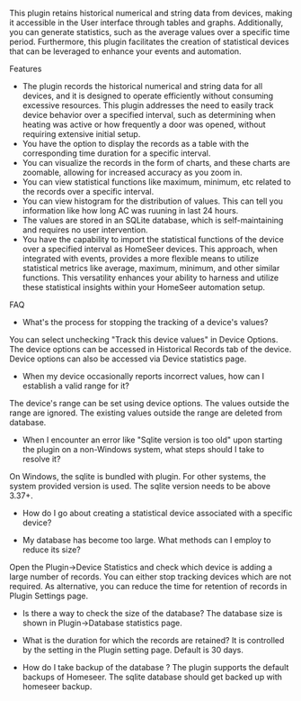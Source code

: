 This plugin retains historical numerical and string data from devices, making it accessible in the User interface through tables and graphs. Additionally, you can generate statistics, such as the average values over a specific time period. Furthermore, this plugin facilitates the creation of statistical devices that can be leveraged to enhance your events and automation.

Features
* The plugin records the historical numerical and string data for all devices, and it is designed to operate efficiently without consuming excessive resources. This plugin addresses the need to easily track device behavior over a specified interval, such as determining when heating was active or how frequently a door was opened, without requiring extensive initial setup.
* You have the option to display the records as a table with the corresponding time duration for a specific interval.
* You can visualize the records in the form of charts, and these charts are zoomable, allowing for increased accuracy as you zoom in.
* You can view statistical functions like maximum, minimum, etc related to the records over a specific interval.
* You can view histogram for the distribution of values. This can tell you information like how long AC was ruuning in last 24 hours.
* The values are stored in an SQLite database, which is self-maintaining and requires no user intervention.
* You have the capability to import the statistical functions of the device over a specified interval as HomeSeer devices. This approach, when integrated with events, provides a more flexible means to utilize statistical metrics like average, maximum, minimum, and other similar functions. This versatility enhances your ability to harness and utilize these statistical insights within your HomeSeer automation setup.
  

FAQ
* What's the process for stopping the tracking of a device's values?

You can select unchecking "Track this device values" in Device Options. The device options can be accessed in Historical Records tab of the device. Device options can also be accessed via Device statistics page. 

* When my device occasionally reports incorrect values, how can I establish a valid range for it?

The device's range can be set using device options. The values outside the range are ignored. The existing values outside the range are deleted from database.

* When I encounter an error like "Sqlite version is too old" upon starting the plugin on a non-Windows system, what steps should I take to resolve it?

On Windows, the sqlite is bundled with plugin. For other systems, the system provided version is used. The sqlite version needs to be above 3.37+.

* How do I go about creating a statistical device associated with a specific device?


* My database has become too large. What methods can I employ to reduce its size?

Open the Plugin->Device Statistics and check which device is adding a large number of records. You can either stop tracking devices which are not required. As alternative, you can reduce the time for retention of records in Plugin Settings page.

* Is there a way to check the size of the database?
The database size is shown in Plugin->Database statistics page.

* What is the duration for which the records are retained?
It is controlled by the setting in the Plugin setting page. Default is 30 days.


* How do I take backup of the database ?
The plugin supports the default backups of Homeseer. The sqlite database should get backed up with homeseer backup.

    
